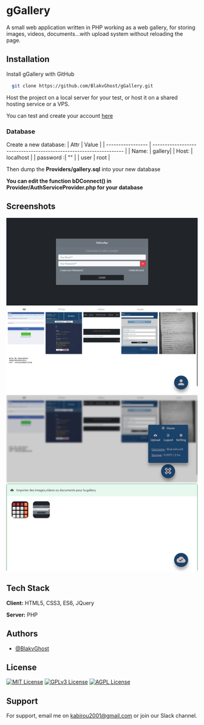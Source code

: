 # gGallery

 A small web application written in PHP working as a web gallery, for storing images, videos, documents...with upload system without reloading the page.

## Installation

Install gGallery with GitHub

```bash
  git clone https://github.com/BlakvGhost/gGallery.git
```

Host the project on a local server for your test, or host it on a shared hosting service or a VPS.

You can test and create your account [here](https://g-gallery-app.000webhostapp.com)

### Database

  Create a new database:
  | Attr             | Value                                                                |
| ----------------- | ------------------------------------------------------------------ |
| Name: | gallery|
| Host: | localhost |
| password :| "" |
| user | root |

Then dump the **Providers/gallery.sql** into your new database

**You can edit the function bDConnect() in Provider/AuthServiceProvider.php for your database**

## Screenshots

![App Login Screenshot](screenshot-login.png)
![App Home Screenshot](screenshot-home.png)
![App User Screenshot](screenshot-user.png)
![App Dropzone Screenshot](screenshot-dropzone.png)

## Tech Stack

**Client:** HTML5, CSS3, ES6, JQuery

**Server:** PHP

## Authors

- [@BlakvGhost](https://github.com/BlakvGhost)

## License

[![MIT License](https://img.shields.io/badge/License-MIT-green.svg)](https://choosealicense.com/licenses/mit/)
[![GPLv3 License](https://img.shields.io/badge/License-GPL%20v3-yellow.svg)](https://opensource.org/licenses/)
[![AGPL License](https://img.shields.io/badge/license-AGPL-blue.svg)](http://www.gnu.org/licenses/agpl-3.0)

## Support

For support, email me on kabirou2001@gmail.com or join our Slack channel.
